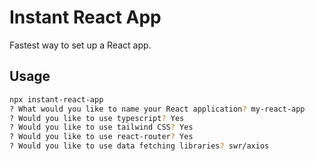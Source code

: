 # Instant React App

Fastest way to set up a React app.

## Usage

```bash
npx instant-react-app
? What would you like to name your React application? my-react-app
? Would you like to use typescript? Yes
? Would you like to use tailwind CSS? Yes
? Would you like to use react-router? Yes
? Would you like to use data fetching libraries? swr/axios
```